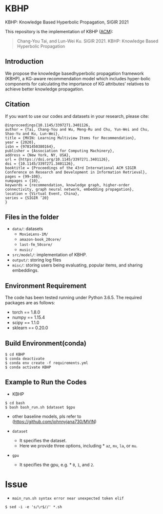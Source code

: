 # KBHP

KBHP: Knowledge Based Hyperbolic Propagation, SIGIR 2021

This repository is the implementation of KBHP ([ACM](https://dl.acm.org/doi/10.1145/3404835.3462980)):
> Chang-You Tai, and Lun-Wei Ku. SIGIR 2021. KBHP: Knowledge Based Hyperbolic Propagation


## Introduction
We propose the knowledge basedhyperbolic propagation framework (KBHP), a KG-aware recommendation model which includes hyper-bolic components for calculating the importance of KG attributes’ relatives to achieve better knowledge propagation.

## Citation 
If you want to use our codes and datasets in your research, please cite:
```
@inproceedings{10.1145/3397271.3401126,
author = {Tai, Chang-You and Wu, Meng-Ru and Chu, Yun-Wei and Chu, Shao-Yu and Ku, Lun-Wei},
title = {MVIN: Learning Multiview Items for Recommendation},
year = {2020},
isbn = {9781450380164},
publisher = {Association for Computing Machinery},
address = {New York, NY, USA},
url = {https://doi.org/10.1145/3397271.3401126},
doi = {10.1145/3397271.3401126},
booktitle = {Proceedings of the 43rd International ACM SIGIR Conference on Research and Development in Information Retrieval},
pages = {99–108},
numpages = {10},
keywords = {recommendation, knowledge graph, higher-order connectivity, graph neural network, embedding propagation},
location = {Virtual Event, China},
series = {SIGIR ’20}
}
```



## Files in the folder

- `data/`: datasets
  - `MovieLens-1M/`
  - `amazon-book_20core/`
  - `last-fm_50core/`
  - `music/`
- `src/model/`: implementation of KBHP.
- `output/`: storing log files
- `misc/`: storing users being evaluating, popular items, and sharing embeddings.

## Environment Requirement
The code has been tested running under Python 3.6.5. The required packages are as follows:
* torch == 1.8.0
* numpy == 1.15.4
* scipy == 1.1.0
* sklearn == 0.20.0

## Build Environment(conda)
```
$ cd KBHP
$ conda deactivate
$ conda env create -f requirements.yml
$ conda activate KBHP
```

## Example to Run the Codes

* KBHP
```
$ cd bash
$ bash bash_run.sh $dataset $gpu
```

* other baseline models, pls refer to (https://github.com/johnnyjana730/MVIN)

* `dataset`
  * It specifies the dataset.
  * Here we provide three options, including  * `az`, `mv`, `la`, or `mu`.

* `gpu`
  * It specifies the gpu, e.g. * `0`, `1`, and `2`.

# Issue

* `main_run.sh syntax error near unexpected token elif`
```
$ sed -i -e 's/\r$//' *.sh
```
